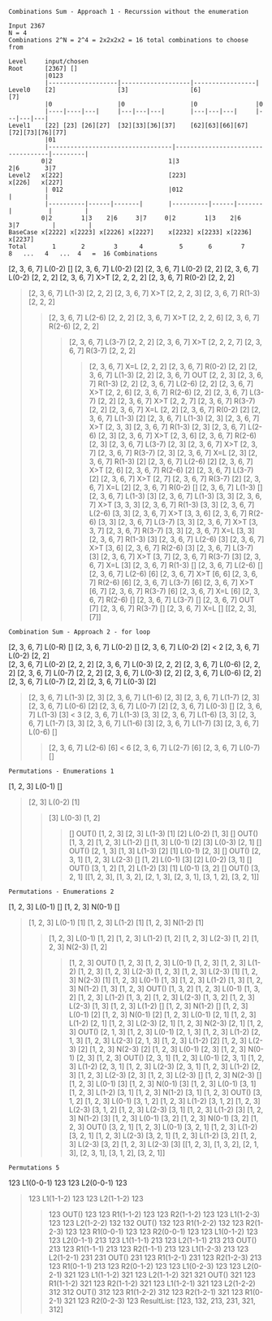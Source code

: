 ```
Combinations Sum - Approach 1 - Recurssion without the enumeration
 
Input 2367
N = 4
Combinations 2^N = 2^4 = 2x2x2x2 = 16 total combinations to choose from 

Level     input/chosen
Root      [2367] []
          |0123          
          |-------------------|-------------------|-----------------|
Level0    [2]                 [3]                 [6]               [7]
          |0                  |0                  |0                |0
          |----|----|---|     |---|---|---|       |---|---|---|     |---|---|---|          
Level1    [22] [23] [26][27]  [32][33][36][37]    [62][63][66][67]  [72][73][76][77]
          |01   
          |----------------------------------|-----------------------------------|---------|
         0|2                                1|3                                 2|6       3|7
Level2   x[222]                             [223]                               x[226]   x[227]
          | 012                             |012                                 |         |
          |----------|------|-------|       |----------|------|-------|          |         |
         0|2        1|3    2|6     3|7     0|2        1|3    2|6     3|7         |         |
BaseCase x[2222] x[2223] x[2226] x[2227]    x[2232] x[2233] x[2236] x[2237]     
Total       1       2        3      4          5       6        7       8   ...   4   ...  4   =  16 Combinations 
```

[2, 3, 6, 7] L(0-2) []
[2, 3, 6, 7] L(0-2) [2]
[2, 3, 6, 7] L(0-2) [2, 2]
[2, 3, 6, 7] L(0-2) [2, 2, 2]
[2, 3, 6, 7] X>T  [2, 2, 2, 2]
[2, 3, 6, 7] R(0-2) [2, 2, 2]
   > [2, 3, 6, 7] L(1-3) [2, 2, 2]
   > [2, 3, 6, 7] X>T  [2, 2, 2, 3]
   > [2, 3, 6, 7] R(1-3) [2, 2, 2]
   >    > [2, 3, 6, 7] L(2-6) [2, 2, 2]
   >    > [2, 3, 6, 7] X>T  [2, 2, 2, 6]
   >    > [2, 3, 6, 7] R(2-6) [2, 2, 2]
   >    >    > [2, 3, 6, 7] L(3-7) [2, 2, 2]
   >    >    > [2, 3, 6, 7] X>T  [2, 2, 2, 7]
   >    >    > [2, 3, 6, 7] R(3-7) [2, 2, 2]
   >    >    >    > [2, 3, 6, 7] X=L  [2, 2, 2]
[2, 3, 6, 7] R(0-2) [2, 2]
   > [2, 3, 6, 7] L(1-3) [2, 2]
   > [2, 3, 6, 7] OUT  [2, 2, 3]
   > [2, 3, 6, 7] R(1-3) [2, 2]
   >    > [2, 3, 6, 7] L(2-6) [2, 2]
   >    > [2, 3, 6, 7] X>T  [2, 2, 6]
   >    > [2, 3, 6, 7] R(2-6) [2, 2]
   >    >    > [2, 3, 6, 7] L(3-7) [2, 2]
   >    >    > [2, 3, 6, 7] X>T  [2, 2, 7]
   >    >    > [2, 3, 6, 7] R(3-7) [2, 2]
   >    >    >    > [2, 3, 6, 7] X=L  [2, 2]
[2, 3, 6, 7] R(0-2) [2]
   > [2, 3, 6, 7] L(1-3) [2]
   > [2, 3, 6, 7] L(1-3) [2, 3]
   > [2, 3, 6, 7] X>T  [2, 3, 3]
   > [2, 3, 6, 7] R(1-3) [2, 3]
   >    > [2, 3, 6, 7] L(2-6) [2, 3]
   >    > [2, 3, 6, 7] X>T  [2, 3, 6]
   >    > [2, 3, 6, 7] R(2-6) [2, 3]
   >    >    > [2, 3, 6, 7] L(3-7) [2, 3]
   >    >    > [2, 3, 6, 7] X>T  [2, 3, 7]
   >    >    > [2, 3, 6, 7] R(3-7) [2, 3]
   >    >    >    > [2, 3, 6, 7] X=L  [2, 3]
   > [2, 3, 6, 7] R(1-3) [2]
   >    > [2, 3, 6, 7] L(2-6) [2]
   >    > [2, 3, 6, 7] X>T  [2, 6]
   >    > [2, 3, 6, 7] R(2-6) [2]
   >    >    > [2, 3, 6, 7] L(3-7) [2]
   >    >    > [2, 3, 6, 7] X>T  [2, 7]
   >    >    > [2, 3, 6, 7] R(3-7) [2]
   >    >    >    > [2, 3, 6, 7] X=L  [2]
[2, 3, 6, 7] R(0-2) []
   > [2, 3, 6, 7] L(1-3) []
   > [2, 3, 6, 7] L(1-3) [3]
   > [2, 3, 6, 7] L(1-3) [3, 3]
   > [2, 3, 6, 7] X>T  [3, 3, 3]
   > [2, 3, 6, 7] R(1-3) [3, 3]
   >    > [2, 3, 6, 7] L(2-6) [3, 3]
   >    > [2, 3, 6, 7] X>T  [3, 3, 6]
   >    > [2, 3, 6, 7] R(2-6) [3, 3]
   >    >    > [2, 3, 6, 7] L(3-7) [3, 3]
   >    >    > [2, 3, 6, 7] X>T  [3, 3, 7]
   >    >    > [2, 3, 6, 7] R(3-7) [3, 3]
   >    >    >    > [2, 3, 6, 7] X=L  [3, 3]
   > [2, 3, 6, 7] R(1-3) [3]
   >    > [2, 3, 6, 7] L(2-6) [3]
   >    > [2, 3, 6, 7] X>T  [3, 6]
   >    > [2, 3, 6, 7] R(2-6) [3]
   >    >    > [2, 3, 6, 7] L(3-7) [3]
   >    >    > [2, 3, 6, 7] X>T  [3, 7]
   >    >    > [2, 3, 6, 7] R(3-7) [3]
   >    >    >    > [2, 3, 6, 7] X=L  [3]
   > [2, 3, 6, 7] R(1-3) []
   >    > [2, 3, 6, 7] L(2-6) []
   >    > [2, 3, 6, 7] L(2-6) [6]
   >    > [2, 3, 6, 7] X>T  [6, 6]
   >    > [2, 3, 6, 7] R(2-6) [6]
   >    >    > [2, 3, 6, 7] L(3-7) [6]
   >    >    > [2, 3, 6, 7] X>T  [6, 7]
   >    >    > [2, 3, 6, 7] R(3-7) [6]
   >    >    >    > [2, 3, 6, 7] X=L  [6]
   >    > [2, 3, 6, 7] R(2-6) []
   >    >    > [2, 3, 6, 7] L(3-7) []
   >    >    > [2, 3, 6, 7] OUT  [7]
   >    >    > [2, 3, 6, 7] R(3-7) []
   >    >    >    > [2, 3, 6, 7] X=L  []
[[2, 2, 3], [7]]

```
Combination Sum - Approach 2 - for loop
```

[2, 3, 6, 7] L(0-R) []
[2, 3, 6, 7] L(0-2) []
[2, 3, 6, 7] L(0-2) [2]                 < 2
[2, 3, 6, 7] L(0-2) [2, 2]              
[2, 3, 6, 7] L(0-2) [2, 2, 2]
[2, 3, 6, 7] L(0-3) [2, 2, 2]
[2, 3, 6, 7] L(0-6) [2, 2, 2]
[2, 3, 6, 7] L(0-7) [2, 2, 2]
[2, 3, 6, 7] L(0-3) [2, 2]
[2, 3, 6, 7] L(0-6) [2, 2]
[2, 3, 6, 7] L(0-7) [2, 2]
[2, 3, 6, 7] L(0-3) [2]
   > [2, 3, 6, 7] L(1-3) [2, 3]
   > [2, 3, 6, 7] L(1-6) [2, 3]
   > [2, 3, 6, 7] L(1-7) [2, 3]
[2, 3, 6, 7] L(0-6) [2]
[2, 3, 6, 7] L(0-7) [2]
[2, 3, 6, 7] L(0-3) []
   > [2, 3, 6, 7] L(1-3) [3]              < 3 
   > [2, 3, 6, 7] L(1-3) [3, 3]
   > [2, 3, 6, 7] L(1-6) [3, 3]
   > [2, 3, 6, 7] L(1-7) [3, 3]
   > [2, 3, 6, 7] L(1-6) [3]
   > [2, 3, 6, 7] L(1-7) [3]
[2, 3, 6, 7] L(0-6) []
   >    > [2, 3, 6, 7] L(2-6) [6]         < 6
   >    > [2, 3, 6, 7] L(2-7) [6]
[2, 3, 6, 7] L(0-7) []                  


```
Permutations - Enumerations 1
```
[1, 2, 3] L(0-1) []
   > [2, 3] L(0-2) [1]
   >    > [3] L(0-3) [1, 2]
   >    >    > [] OUT() [1, 2, 3]
   > [2, 3] L(1-3) [1]
   >    > [2] L(0-2) [1, 3]
   >    >    > [] OUT() [1, 3, 2]
[1, 2, 3] L(1-2) []
   > [1, 3] L(0-1) [2]
   >    > [3] L(0-3) [2, 1]
   >    >    > [] OUT() [2, 1, 3]
   > [1, 3] L(1-3) [2]
   >    > [1] L(0-1) [2, 3]
   >    >    > [] OUT() [2, 3, 1]
[1, 2, 3] L(2-3) []
   > [1, 2] L(0-1) [3]
   >    > [2] L(0-2) [3, 1]
   >    >    > [] OUT() [3, 1, 2]
   > [1, 2] L(1-2) [3]
   >    > [1] L(0-1) [3, 2]
   >    >    > [] OUT() [3, 2, 1]
[[1, 2, 3], [1, 3, 2], [2, 1, 3], [2, 3, 1], [3, 1, 2], [3, 2, 1]]

```
Permutations - Enumerations 2
```
[1, 2, 3] L(0-1) []
[1, 2, 3] N(0-1) []
   > [1, 2, 3] L(0-1) [1]
   > [1, 2, 3] L(1-2) [1]
   > [1, 2, 3] N(1-2) [1]
   >    > [1, 2, 3] L(0-1) [1, 2]
   >    > [1, 2, 3] L(1-2) [1, 2]
   >    > [1, 2, 3] L(2-3) [1, 2]
   >    > [1, 2, 3] N(2-3) [1, 2]
   >    >    > [1, 2, 3] OUT() [1, 2, 3]
   >    >    > [1, 2, 3] L(0-1) [1, 2, 3]
   >    >    > [1, 2, 3] L(1-2) [1, 2, 3]
   >    >    > [1, 2, 3] L(2-3) [1, 2, 3]
   > [1, 2, 3] L(2-3) [1]
   > [1, 2, 3] N(2-3) [1]
   >    > [1, 2, 3] L(0-1) [1, 3]
   >    > [1, 2, 3] L(1-2) [1, 3]
   >    > [1, 2, 3] N(1-2) [1, 3]
   >    >    > [1, 2, 3] OUT() [1, 3, 2]
   >    >    > [1, 2, 3] L(0-1) [1, 3, 2]
   >    >    > [1, 2, 3] L(1-2) [1, 3, 2]
   >    >    > [1, 2, 3] L(2-3) [1, 3, 2]
   >    > [1, 2, 3] L(2-3) [1, 3]
[1, 2, 3] L(1-2) []
[1, 2, 3] N(1-2) []
   > [1, 2, 3] L(0-1) [2]
   > [1, 2, 3] N(0-1) [2]
   >    > [1, 2, 3] L(0-1) [2, 1]
   >    > [1, 2, 3] L(1-2) [2, 1]
   >    > [1, 2, 3] L(2-3) [2, 1]
   >    > [1, 2, 3] N(2-3) [2, 1]
   >    >    > [1, 2, 3] OUT() [2, 1, 3]
   >    >    > [1, 2, 3] L(0-1) [2, 1, 3]
   >    >    > [1, 2, 3] L(1-2) [2, 1, 3]
   >    >    > [1, 2, 3] L(2-3) [2, 1, 3]
   > [1, 2, 3] L(1-2) [2]
   > [1, 2, 3] L(2-3) [2]
   > [1, 2, 3] N(2-3) [2]
   >    > [1, 2, 3] L(0-1) [2, 3]
   >    > [1, 2, 3] N(0-1) [2, 3]
   >    >    > [1, 2, 3] OUT() [2, 3, 1]
   >    >    > [1, 2, 3] L(0-1) [2, 3, 1]
   >    >    > [1, 2, 3] L(1-2) [2, 3, 1]
   >    >    > [1, 2, 3] L(2-3) [2, 3, 1]
   >    > [1, 2, 3] L(1-2) [2, 3]
   >    > [1, 2, 3] L(2-3) [2, 3]
[1, 2, 3] L(2-3) []
[1, 2, 3] N(2-3) []
   > [1, 2, 3] L(0-1) [3]
   > [1, 2, 3] N(0-1) [3]
   >    > [1, 2, 3] L(0-1) [3, 1]
   >    > [1, 2, 3] L(1-2) [3, 1]
   >    > [1, 2, 3] N(1-2) [3, 1]
   >    >    > [1, 2, 3] OUT() [3, 1, 2]
   >    >    > [1, 2, 3] L(0-1) [3, 1, 2]
   >    >    > [1, 2, 3] L(1-2) [3, 1, 2]
   >    >    > [1, 2, 3] L(2-3) [3, 1, 2]
   >    > [1, 2, 3] L(2-3) [3, 1]
   > [1, 2, 3] L(1-2) [3]
   > [1, 2, 3] N(1-2) [3]
   >    > [1, 2, 3] L(0-1) [3, 2]
   >    > [1, 2, 3] N(0-1) [3, 2]
   >    >    > [1, 2, 3] OUT() [3, 2, 1]
   >    >    > [1, 2, 3] L(0-1) [3, 2, 1]
   >    >    > [1, 2, 3] L(1-2) [3, 2, 1]
   >    >    > [1, 2, 3] L(2-3) [3, 2, 1]
   >    > [1, 2, 3] L(1-2) [3, 2]
   >    > [1, 2, 3] L(2-3) [3, 2]
   > [1, 2, 3] L(2-3) [3]
[[1, 2, 3], [1, 3, 2], [2, 1, 3], [2, 3, 1], [3, 1, 2], [3, 2, 1]]


```
Permutations 5
```

123 L1(0-0-1) 123
123 L2(0-0-1) 123
   > 123 L1(1-1-2) 123
   > 123 L2(1-1-2) 123
   >    > 123 OUT() 123
   > 123 R1(1-1-2) 123
   > 123 R2(1-1-2) 123
   > 123 L1(1-2-3) 123
   > 123 L2(1-2-2) 132
   >    > 132 OUT() 132
   > 123 R1(1-2-2) 132
   > 123 R2(1-2-3) 123
123 R1(0-0-1) 123
123 R2(0-0-1) 123
123 L1(0-1-2) 123
123 L2(0-1-1) 213
   > 123 L1(1-1-1) 213
   > 123 L2(1-1-1) 213
   >    > 213 OUT() 213
   > 123 R1(1-1-1) 213
   > 123 R2(1-1-1) 213
   > 123 L1(1-2-3) 213
   > 123 L2(1-2-1) 231
   >    > 231 OUT() 231
   > 123 R1(1-2-1) 231
   > 123 R2(1-2-3) 213
123 R1(0-1-1) 213
123 R2(0-1-2) 123
123 L1(0-2-3) 123
123 L2(0-2-1) 321
   > 123 L1(1-1-2) 321
   > 123 L2(1-1-2) 321
   >    > 321 OUT() 321
   > 123 R1(1-1-2) 321
   > 123 R2(1-1-2) 321
   > 123 L1(1-2-1) 321
   > 123 L2(1-2-2) 312
   >    > 312 OUT() 312
   > 123 R1(1-2-2) 312
   > 123 R2(1-2-1) 321
123 R1(0-2-1) 321
123 R2(0-2-3) 123
ResultList: [123, 132, 213, 231, 321, 312]